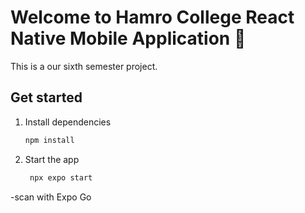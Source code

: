 # Welcome to Hamro College React Native Mobile  Application 👋

This is a our sixth semester project.

## Get started

1. Install dependencies

   ```bash
   npm install
   ```

2. Start the app

   ```bash
    npx expo start
   ```

-scan with Expo Go 







